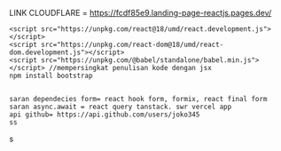 LINK CLOUDFLARE = https://fcdf85e9.landing-page-reactjs.pages.dev/
    
    
    <script src="https://unpkg.com/react@18/umd/react.development.js"></script>
    <script src="https://unpkg.com/react-dom@18/umd/react-dom.development.js"></script>
    <script src="https://unpkg.com/@babel/standalone/babel.min.js"></script> //mempersingkat penulisan kode dengan jsx
    npm install bootstrap   


    saran dependecies form= react hook form, formix, react final form
    saran async.await = react query tanstack. swr vercel app
    api github= https://api.github.com/users/joko345
    ss
s